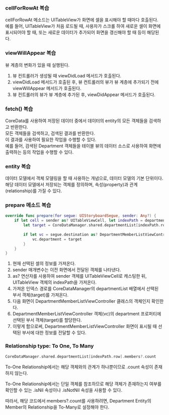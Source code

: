 ### cellForRowAt 복습
cellForRowAt 메소드는 UITableView가 화면에 셀을 표시해야 할 때마다 호출된다.<br>
예를 들어, UITableView가 처음 로드될 때, 사용자가 스크롤 하여 새로운 셀이 화면에 표시되어야
할 때, 또는 새로운 데이터가 추가되어 화면을 갱신해야 할 때 등이 해당된다.<br>


### viewWillAppear 복습
뷰 계층의 변화가 있을 때 실행된다.<br>
1. 뷰 컨트롤러가 생성될 때 viewDidLoad 메서드가 호출된다.<br>
2. viewDidLoad 메서드가 호출된 후, 뷰 컨트롤러의 뷰가 뷰 계층에 추가되기 전에 viewWillAppear 메서드가 호출된다.<br>
3. 뷰 컨트롤러의 뷰가 뷰 계층에 추가된 후, viewDidAppear 메서드가 호출된다.<br>


### fetch() 복습
CoreData를 사용하여 저장된 데이터 중에서 데이터의 entity의 모든 객체들을 검색하고 반환한다.<br>
모든 객체들을 검색하고, 검색된 결과를 반환한다.<br>
이 결과를 사용하여 필요한 작업을 수행할 수 있다.<br>
예를 들어, 검색된 Department 객체들을 테이블 뷰의 데이터 소스로 사용하여 화면에 출력하는 등의 작업을 수행할 수 있다.<br>

### entity 복습
데이터 모델에서 객체 모델링을 할 때 사용하는 개념으로, 데이터 모델의 기본 단위이다.<br>
해당 데이터 모델에서 저장되는 객체를 정의하며, 속성(property)과 관계(relationship)를 가질 수 있다.<br>


### prepare 메소드 복습
```swift
override func prepare(for segue: UIStoryboardSegue, sender: Any?) {
    if let cell = sender as? UITableViewCell, let indexPath = departmentListTableView.indexPath(for: cell) {
        let target = CoreDataManager.shared.departmentList[indexPath.row]
        
        if let vc = segue.destination as? DepartmentMemberListViewController {
            vc.department = target
        }
    }
}
```
1. 현재 선택된 셀의 정보를 가져온다.<br>
2. sender 매개변수는 이전 화면에서 전달된 객체를 나타낸다.<br>
3. as? 연산자를 사용하여 sender 객체를 UITableViewCell로 캐스팅한 뒤, UITableView 객체의 indexPath을 가져온다.<br>
4. 가져온 인덱스 경로를 CoreDataManager의 departmentList 배열에서 선택된 부서 객체(target)를 가져온다.<br>
5. 다음 화면이 DepartmentMemberListViewController 클래스의 객체인지 확인한다.<br>
6. DepartmentMemberListViewController 객체(vc)의 department 프로퍼티에 선택된 부서 객체(target)를 할당한다.<br>
7. 이렇게 함으로써, DepartmentMemberListViewController 화면이 표시될 때 선택된 부서에 대한 정보를 전달할 수 있다.<br>

### Relationship type: To One, To Many
```swift
CoreDataManager.shared.departmentList[indexPath.row].members?.count
```
To-One Relationship에서는 해당 객체와의 관계가 하나뿐이므로 .count 속성이 존재하지 않는다.<br>

To-One Relationship에서는 단일 객체를 참조하므로 해당 객체가 존재하는지 여부를 확인할 수 있는 .isNil 속성이나 .isNotNil 속성을 사용할 수 있다.<br>

따라서, 해당 코드에서 members?.count를 사용하려면, Department Entity의 Member의 Relationship을 To-Many로 설정해야 한다.<br>
